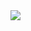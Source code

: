 <img align="center" src="https://github-readme-stats.vercel.app/api?username=itsnemesi&show_icons=true&theme=radical" />
